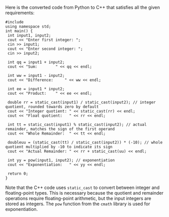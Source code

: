 Here is the converted code from Python to C++ that satisfies all the given requirements:
```
#include 
using namespace std;
int main() {
 int input1, input2;
 cout << "Enter first integer: ";
 cin >> input1;
 cout << "Enter second integer: ";
 cin >> input2;
 
 int qq = input1 + input2;
 cout << "Sum: 		  " << qq << endl;
 
 int ww = input1 - input2;
 cout << "Difference: 	  " << ww << endl;
 
 int ee = input1 * input2;
 cout << "Product: 	  " << ee << endl;
 
 double rr = static_cast(input1) / static_cast(input2); // integer quotient, rounded towards zero by default
 cout << "Integer quotient: " << static_cast(rr) << endl;
 cout << "Float quotient:   " << rr << endl;
 
 int tt = static_cast(input1) % static_cast(input2); // actual remainder, matches the sign of the first operand
 cout << "Whole Remainder:  " << tt << endl;
 
 doubleuu = (static_cast(tt) / static_cast(input2)) * (-10); // whole quotient multiplied by -10 to indicate its sign
 cout << "Actual Remainder: " << rr + static_cast(uu) << endl;
 
 int yy = pow(input1, input2); // exponentiation
 cout << "Exponentiation:   " << yy << endl;
 
 return 0;
}
```
Note that the C++ code uses `static_cast` to convert between integer and floating-point types. This is necessary because the quotient and remainder operations require floating-point arithmetic, but the input integers are stored as integers. The `pow` function from the `cmath` library is used for exponentiation.

